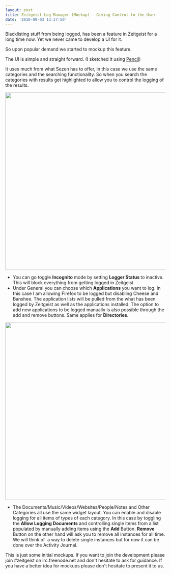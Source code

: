 ```yaml
---
layout: post
title: Zeitgeist Log Manager (Mockup) - Giving Control to the User
date: '2010-09-03 13:17:50'
---
```


Blacklisting stuff from being logged, has been a feature in Zeitgeist for a long time now. Yet we never came to develop a UI for it.

So upon popular demand we started to mockup this feature.
<p style="text-align: left;">The UI is simple and straight forward. (I sketched it using <a href="http://pencil.evolus.vn/en-US/Home.aspx">Pencil</a>)</p>
<p style="text-align: left;">It uses much from what Sezen has to offer, in this case we use the same categories and the searching functionality. So when you search the categories with results get highlighted to allow you to control the logging of the results.</p>
<p style="text-align: left;"><a href="http://geekyogre.com/content/images/2010/09/Untitled-Page3.png"><img class="alignnone size-full wp-image-1548" title="Untitled Page" src="http://geekyogre.com/content/images/2010/09/Untitled-Page3.png" alt="" width="690" height="557" /></a></p>
<p style="text-align: left;"></p>

<ul>
	<li>You can go toggle <strong>Incognito</strong> mode by setting <strong>Logger Status </strong>to inactive. This will block everything from getting logged in Zeitgeist.</li>
	<li>Under General you can choose which <strong>Applications</strong> you want to log. In this case I am allowing Firefox to be logged but disabling Cheese and Banshee. The application lists will be pulled from the what has been logged by Zeitgeist as well as the applications installed. The option to add new applications to be logged manually is also possible through the add and remove buttons. Same applies for <strong>Directories</strong>.</li>
</ul>
<a href="http://geekyogre.com/content/images/2010/09/Untitled-Page22.png"><img class="alignnone size-full wp-image-1552" title="Untitled Page2" src="http://geekyogre.com/content/images/2010/09/Untitled-Page22.png" alt="" width="690" height="557" /></a>
<ul>
	<li>The Documents/Music/Videos/Websites/People/Notes and Other Categories all use the same widget layout. You can enable and disable logging for all items of types of each category. In this case by toggling the <strong>Allow Logging Documents</strong> and controlling single items from a list populated by manually adding items using the <strong>Add</strong> Button. <strong>Remove</strong> Button on the other hand will ask you to remove all instances for all time. We will think of  a way to delete single instances but for now it can be done over the Activity Journal.</li>
</ul>
This is just some initial mockups. If you want to join the development please join #zeitgeist on irc.freenode.net and don't hesitate to ask for guidance. If you have a better idea for mockups please don't hesitate to present it to us.